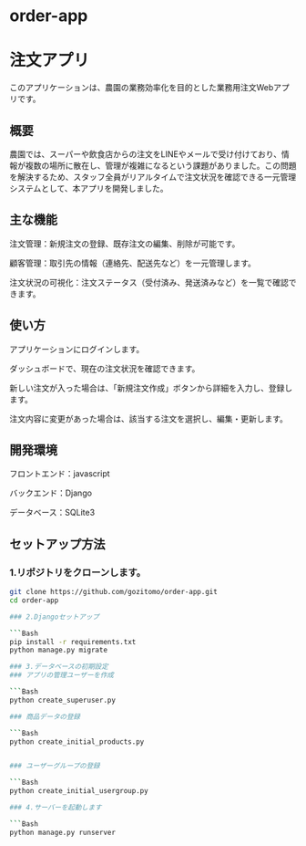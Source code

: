 # order-app
# 注文アプリ
このアプリケーションは、農園の業務効率化を目的とした業務用注文Webアプリです。

## 概要
農園では、スーパーや飲食店からの注文をLINEやメールで受け付けており、情報が複数の場所に散在し、管理が複雑になるという課題がありました。この問題を解決するため、スタッフ全員がリアルタイムで注文状況を確認できる一元管理システムとして、本アプリを開発しました。

## 主な機能
注文管理：新規注文の登録、既存注文の編集、削除が可能です。

顧客管理：取引先の情報（連絡先、配送先など）を一元管理します。

注文状況の可視化：注文ステータス（受付済み、発送済みなど）を一覧で確認できます。

## 使い方
アプリケーションにログインします。

ダッシュボードで、現在の注文状況を確認できます。

新しい注文が入った場合は、「新規注文作成」ボタンから詳細を入力し、登録します。

注文内容に変更があった場合は、該当する注文を選択し、編集・更新します。

## 開発環境
フロントエンド：javascript

バックエンド：Django

データベース：SQLite3

## セットアップ方法

### 1.リポジトリをクローンします。

```Bash
git clone https://github.com/gozitomo/order-app.git
cd order-app

### 2.Djangoセットアップ

```Bash
pip install -r requirements.txt
python manage.py migrate

### 3.データベースの初期設定
### アプリの管理ユーザーを作成

```Bash
python create_superuser.py

### 商品データの登録

```Bash
python create_initial_products.py


### ユーザーグループの登録

```Bash
python create_initial_usergroup.py

### 4.サーバーを起動します

```Bash
python manage.py runserver
